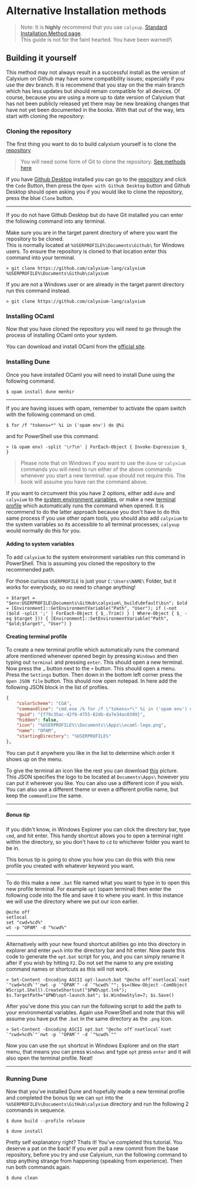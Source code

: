 # Alternative Installation methods

> Note: It is **highly** recommend that you use `calyxup`.
> [Standard Installation Method page](ch01-01-installation.md).\
> This guide is not for the faint hearted. You have been warned!\

## Building it yourself

This method may not always result in a successful install as the version of Calyxium on Github may have some compatibility issues; especially if you use the dev branch. It is recommend that you stay on the the main branch which has less updates but should remain compatible for all devices. Of course, because you are using a more up to date version of Calyxium that has not been publicly released yet there may be new breaking changes that have not yet been documented in the books. With that out of the way, lets start with cloning the repository:

### Cloning the repository

The first thing you want to do to build calyxium yourself is to clone the [repository](https://github.com/calyxium-lang/calyxium)

> You will need some form of Git to clone the repository. [See methods here](https://github.com/git-guides/install-git#install-git-on-windows)

If you have [Github Desktop](https://github.com/apps/desktop) installed you can go to the [repository](https://github.com/calyxium-lang/calyxium)
and click the `Code` Button, then press the `Open with Github Desktop` button and Github Desktop should open asking you if you would like to clone the repository, press the blue `Clone` button.

---

If you do not have Github Desktop but do have Git installed you can enter the following command into any terminal.

Make sure you are in the target parent directory of where you want the repository to be cloned.\
This is normally located at `%USERPROFILE%\Documents\Github\` for Windows users. To ensure the repository is cloned to that location enter this command into your terminal.

```console
> git clone https://github.com/calyxium-lang/calyxium %USERPROFILE%\Documents\Github\calyxium
```

If you are not a Windows user or are already in the target parent directory run this command instead.

```console
> git clone https://github.com/calyxium-lang/calyxium
```

### Installing OCaml

Now that you have cloned the repository you will need to go through the process of installing OCaml onto your system.

You can download and install OCaml from the [official site](https://ocaml.org/install#win).

### Installing Dune

Once you have installed OCaml you will need to install Dune using the following command.

```console
$ opam install dune menhir
```

---

If you are having issues with opam, remember to activate the opam switch with the following command on cmd.

```console
$ for /f "tokens=*" %i in ('opam env') do @%i
```

and for PowerShell use this command.

```console
> (& opam env) -split '\r?\n' | ForEach-Object { Invoke-Expression $_ }
```

> Please note that on Windows if you want to use the `dune` or `calyxium` commands you will need to run either of the above commands whenever you start a new terminal. `opam` should not require this. The book will assume you have ran the command above.

If you want to circumvent this you have 2 options, either add `dune` and `calyxium` to the [system environment variables](#adding-to-system-variables), or make a new [terminal profile](#creating-terminal-profile) which automatically runs the command when opened. It is recommend to do the latter approach because you don't have to do this same process if you use other opam tools, you should also add `calyxium` to the system variables so its accessible to all terminal processes; `calyxup` would normally do this for you.

#### Adding to system variables

To add `calyxium` to the system environment variables run this command in PowerShell. This is assuming you cloned the repository to the recommended path. 

For those curious `USERPROFILE` is just your `C:\Users\NAME\` Folder, but it works for everybody, so no need to change anything!

```console
> $target = "$env:USERPROFILE\Documents\GitHub\calyxium\_build\default\bin"; $old = [Environment]::GetEnvironmentVariable("Path", "User"); if (-not ($old -split ';' | ForEach-Object { $_.Trim() } | Where-Object { $_ -eq $target })) { [Environment]::SetEnvironmentVariable("Path", "$old;$target", "User") }
```

#### Creating terminal profile

To create a new terminal profile which automatically runs the command afore mentioned whenever opened begin by pressing `Windows` and then typing out `terminal` and pressing `enter`. This should open a new terminal. Now press the <code style="transform: scale(-1, -1);display: inline-block">^</code> button next to the `+` button. This should open a menu. Press the `Settings` button. Then down in the bottom left corner press the `Open JSON file` button. This should now open notepad. In here add the following JSON block in the list of profiles.

```json
{
    "colorScheme": "CGA",
    "commandline": "cmd.exe /k for /f \"tokens=*\" %i in ('opam env') do @%i",
    "guid": "{f79c35ac-42f6-4755-82db-da7e34ac0399}",
    "hidden": false,
    "icon": "%USERPROFILE%\\Documents\\Apps\\ocaml-logo.png",
    "name": "OPAM",
    "startingDirectory": "%USERPROFILE%"
},
```

You can put it anywhere you like in the list to determine which order it shows up on the menu.

To give the terminal an icon like the rest you can download [this](https://ocamlverse.net/assets/img/ocaml-logo.png) picture.\
This JSON specifies the logo to be located at `Documents\Apps\` however you can put it wherever you like. You can also use a different icon if you wish. You can also use a different theme or even a different profile name, but keep the `commandline` the same.


---

##### Bonus tip

If you didn't know, in Windows Explorer you can click the directory bar, type `cmd`, and hit enter. This handy shortcut allows you to open a terminal right within the directory, so you don't have to `cd` to whichever folder you want to be in. 

This bonus tip is going to show you how you can do this with this new profile you created with whatever keyword you want.

---

To do this make a new `.bat` file named what you want to type in to open this new profile terminal. For example `opt` (opam terminal)
then enter the following code into the file and save it to where you want. In this instance we will use the directory where we put our icon earlier.

```batch
@echo off
setlocal
set "cwd=%cd%"
wt -p "OPAM" -d "%cwd%"
```

---

Alternatively with your new found shortcut abilities go into this directory in explorer and enter `pwsh` into the directory bar and hit enter.
Now paste this code to generate the `opt.bat` script for you, and you can simply rename it after if you wish by hitting `F2`. Do not set the name to any pre existing command names or shortcuts as this will not work.

```console
> Set-Content -Encoding ASCII opt-launch.bat "@echo off`nsetlocal`nset `"cwd=%cd%`"`nwt -p `"OPAM`" -d `"%cwd%`""; $s=(New-Object -ComObject WScript.Shell).CreateShortcut("$PWD\opt.lnk"); $s.TargetPath="$PWD\opt-launch.bat"; $s.WindowStyle=7; $s.Save()
```

After you've done this you can run the following script to add the path to your environmental variables. Again use PowerShell and note that this will assume you have put the `.bat` in the same directory as the `.png` icon.

```console
> Set-Content -Encoding ASCII opt.bat "@echo off`nsetlocal`nset `"cwd=%cd%`"`nwt -p `"OPAM`" -d `"%cwd%`""
```

Now you can use the `opt` shortcut in Windows Explorer and on the start menu, that means you can press `Windows` and type `opt` press `enter` and it will also open the terminal profile. Neat!

---

### Running Dune

Now that you've installed Dune and hopefully made a new terminal profile and completed the bonus tip we can `opt` into the `%USERPROFILE%\Documents\GitHub\calyxium` directory and run the following 2 commands in sequence.

```console
$ dune build --profile release
```

```console
$ dune install
```

Pretty self explanatory right? Thats it! You've completed this tutorial. You deserve a pat on the back!
If you ever pull a new commit from the base repository, before you try and use Calyxium, run the following command 
to stop anything strange from happening (speaking from experience). Then run both commands again.

```console
$ dune clean
```